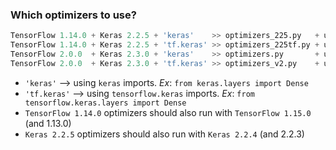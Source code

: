 ### Which optimizers to use?

```python
TensorFlow 1.14.0 + Keras 2.2.5 + 'keras'    >> optimizers_225.py   + utils.py
TensorFlow 1.14.0 + Keras 2.2.5 + 'tf.keras' >> optimizers_225tf.py + utils_225tf.py
TensorFlow 2.0.0  + Keras 2.3.0 + 'keras'    >> optimizers.py       + utils.py
TensorFlow 2.0.0  + Keras 2.3.0 + 'tf.keras' >> optimizers_v2.py    + utils.py
```

- `'keras'` --> using `keras` imports. _Ex_: `from keras.layers import Dense`
- `'tf.keras'` --> using `tensorflow.keras` imports. _Ex_: `from tensorflow.keras.layers import Dense`
- `TensorFlow 1.14.0` optimizers should also run with `TensorFlow 1.15.0` (and 1.13.0)
- `Keras 2.2.5` optimizers should also run with `Keras 2.2.4` (and 2.2.3)
